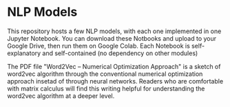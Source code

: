 # NLP Models

This repository hosts a few NLP models, with each one implemented in one Jupyter Notebook. You can download these Notbooks and upload to your Google Drive, then run them on Google Colab. Each Notebook is self-explanatory and self-contained (no dependency on other modules)

The PDF file "Word2Vec – Numerical Optimization Approach" is a sketch of word2vec algorithm through the conventional numerical optimization approach insetad of through neural networks. Readers who are comfortable with matrix calculus will find this writing helpful for understanding the word2vec algorithm at a deeper level.

